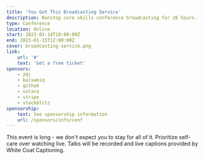 ```yaml
---
title: 'You Got This Broadcasting Service'
description: Nonstop core skills conference broadcasting for 26 hours.
type: Conference
location: Online
start: 2023-01-14T10:00:00Z
end: 2023-01-15T12:00:00Z
cover: broadcasting-service.png
link:
    url: '#'
    text: 'Get a free ticket'
sponsors:
    - 20i
    - balsamiq
    - github
    - solace
    - stripe
    - stackblitz
sponsorship: 
    text: See sponsorship information
    url: /sponsors/info/conf
---
```


This event is long - we don't expect you to stay for all of it. Prioritize self-care over watching live. Talks will be recorded and live captions provided by White Coat Captioning.


<event-session 
  title="Welcome to You Got This Broadcasting Service"
  start="2023-01-14T10:00:00.000+00:00">
</event-session>

<event-session 
  title="Language And Cultural Inclusivity At Work"
  start="2023-01-14T10:30:00.000+00:00" 
  :speakers='["taryn-musgrave","ramon-huidobro"]'
  description="If you’re working in software, the primary function of your role is to turn human and programming languages into common understanding. As you work with your team and collective members, the way you use human languages around your work can have major impacts, even when we don’t intend it to. Together we’ll explore the cultural basis for how we shape the language we use. Let’s explore how and when to avoid analogies and ambiguous language. By the end of this talk, we hope that you’ll be ready to use the ideas and tips shared to help move towards collective understanding with your team.">
</event-session>

<event-session 
  title="Creating Effective On-Call Workflows"
  start="2023-01-14T11:10:00.000+00:00" 
  :speakers='["bianca-costache"]'
  description="Being on call can be a tiring and thankless task, and while the on-call process depends on each team setup, the on-call pain is the same for everyone. Building sustainable practices is critical in keeping your team positive and productive. This talk will walk you through a data-driven on-call framework that you an apply for your own teams leading to a happier, healthier on-call process. We’ll also reflect on how it works in-practice over a long period. ">
</event-session>

<event-session 
  title="Break"
  start="2023-01-14T11:50:00.000+00:00">
</event-session>

<event-session 
  title="A Guide To Red Flags In Early Career Roles"
  start="2023-01-14T12:00:00.000+00:00" 
  :speakers='["james-seconde"]'
  description="Your first role in tech is improtant, and you want to be somewhere supportive that can help you grow as a developer. In this talk, we'll point out some signs to look out for that could mean an employer who is not actually supportive - hopefully saving you from a negative experience.">
</event-session>

<event-session 
  title="How to Talk About Mental Health to Combat Stigma"
  start="2023-01-14T12:40:00.000+00:00" 
  :speakers='["kai-katschthaler"]'
  description="In this talk, we will cover how and why openly talking about your mental health positively impacts others, how to share mental health experiences in a respectful way, and how to make it easier and safe for others to share their experiences. Starting a conversation about mental health can create more inclusive environments and workplaces.">
</event-session>

<event-session 
  title="Long Break"
  start="2023-01-14T13:20:00.000+00:00">
</event-session>

<event-session 
  title="Personal Retrospectives For Self-Guided Managers"
  start="2023-01-14T14:30:00.000+00:00" 
  :speakers='["praveena-fernandes"]'
  description="Leadership often involves wading through tough waters when there's minimal direction and feedback. It especially becomes difficult when feedback is often used as a tool to assess whether you are doing a good job and find areas where you could improve/thrive in the future. Getting quality feedback is hard during the best of times let alone when you are in a position where there's a power imbalance and you may not get honest useful feedback from your team, it is far worse when people above you may not have time to give you actionable feedback for you to be effective in your job. This talk helps equip you with tools to bridge some of that gap when there are seemingly lots to improve on but no clear path ahead and how to find help when there's often none.">
</event-session>

<event-session 
  title="Becoming A Leader In Your Team"
  start="2023-01-14T15:10:00.000+00:00" 
  :speakers='["jason-st-cyr"]'
  description="One of the most difficult transitions to make is from being a member of the team, to owning your former teammates performance reviews. It is awkward. It is stressful. And you can do it! In this session, we'll take a look at the challenges of making this transition and how you can face them head on. Leveraging the years of experience I've built up, you can learn from my healthy backlog of failures, poor decisions, and generally bad ideas. These mistakes were what helped me to learn, and now you can too!">
</event-session>

<event-session 
  title="Break"
  start="2023-01-14T15:50:00.000+00:00">
</event-session>

<event-session 
  title="Building Community In A Remote/Hybrid Workplace"
  start="2023-01-14T16:00:00.000+00:00" 
  :speakers='["eileen-whitener"]'
  description="The Covid-19 pandemic and global economic trends like the 'Great Reshuffle' have led to a more remote and less-tenured workforce in many organizations. Especially for those who started new jobs recently or have made the switch to remote or hybrid workplaces, it can sometimes feel difficult to cultivate a sense of community. In this talk, we will consider why it's helpful to take charge of building connections yourself and explore a variety of tactics for participating in and cultivating community in your workplace.">
</event-session>

<event-session 
  title="Embracing Failure As Personal Growth"
  start="2023-01-14T16:40:00.000+00:00" 
  :speakers='["kimberley-cook"]'
  description="Failure is scary! Even the idea of failing is scary. But making mistakes is the key to growth and strength. Once we accept that we all have failures, we can let go of living perfectly, and instead, embrace the present. In this talk, Kimberley will talk about why failures are super important, she'll share examples from both her own career and the biggest names in tech.">
</event-session>

<event-session 
  title="Overcoming Bloggers' Block"
  start="2023-01-14T17:20:00.000+00:00" 
  :speakers='["terence-eden"]'
  description="You know that you have good ideas. You've found some really interesting solutions to difficult problems. But when it comes to writing them down for others to read... you just can't get the words out. In this talk, experienced blogger Terence Eden will step you through how to get your thoughts onto the screen. You'll get tips on how to make writing easier. You'll learn how to become comfortable publishing your thoughts. You'll also discover how to generate new ideas of things to write about. If you've never blogged before - this talk is for you. If you used to blog but stopped - this talk is for you. If you just want some tips on how to keep going - this talk is also for you.">
</event-session>

<event-session 
  title="Long Break"
  start="2023-01-14T18:00:00.000+00:00">
</event-session>

<event-session 
  title="Welcome Back To You Got This Broadcasting Service"
  start="2023-01-14T19:00:00.000+00:00">
</event-session>

<event-session 
  title="Doing Due Dilligence On Your Next Employer"
  start="2023-01-14T19:30:00.000+00:00" 
  :speakers='["wesley-faulkner"]'
  description="Applying for new jobs is not only a process of convincing a new employer to hire you, but also a chance to make sure it’s a happy and healthy place to spend your time. In this talk, we’ll discuss what to ask to determine the kind of employer you’re talking to, what to look out for, and how to close the gap between expectation and reality.">
</event-session>

<event-session 
  title="Adapting to Ever-Evolving Language"
  start="2023-01-14T20:10:00.000+00:00"
  :speakers='["mia-moore"]'
  description="Respect and inclusion are key to a collaborative, healthy work environment, and that’s made harder by the fact that language, especially around gender and sexuality, evolves so quickly. In this talk, we’ll go through some examples of more gender-inclusive language, methods for practicing, and strategies for rolling with the punches when we make mistakes. By the end of the talk, you’ll feel confident in navigating the changing language around gender and sexuality.">
</event-session>

<event-session 
  title="Break"
  start="2023-01-14T20:50:00.000+00:00">
</event-session>

<event-session 
  title="What Does It Mean To Really Learn In Public?"
  start="2023-01-14T21:00:00.000+00:00" 
  :speakers='["rizel-scarlett"]'
  description="You don’t need to be an expert to share what you know. In fact, learning in public is a fantastic tool to build relationships, network, and a career. In this talk, we’ll discuss how and when to share your learning journey through open source, social media, and finding community through public speaking.">
</event-session>

<event-session 
  title="Maintaining The Joy Of Programming With Help From Bob Ross"
  start="2023-01-14T21:40:00.000+00:00" 
  :speakers='["colby-sites"]'
  description="Programming can often go from fulfilling skill to burnout-inducing drudgery. In this talk, I'll be going over some of the lessons Bob Ross taught me at a critical turning point in my career that helped me expand my view beyond the narrow, high-pressure box I had created for coding. This talk aimed at software engineers in their first few jobs and experienced coders for which software has become a lifeless chore rather than a creative expression.">
</event-session>

<event-session 
  title="Long Break"
  start="2023-01-14T22:20:00.000+00:00">
</event-session>

<event-session 
  title="Mentoring Interns Wherever They Are"
  start="2023-01-14T23:30:00.000+00:00" 
  :speakers='["amy-arambulo-negrette"]'
  description="The first few years in any new career is daunting. It can feel isolating and overwhelming if there isn't someone to shadow or tap on the shoulder when things get hard. However, you don't know what you don't know. This is made further complicated with remote office culture and navigating teams spread over different time zones and different cultures and markets. Teams need to be intentional in how they onboard these new hires. We will walkthrough the strategies to establish good remote workflows and communication. This talk is for anyone with interns and junior contributors on their team. I also aim to help new hires make sure they know what they need to know when starting out in their new roles.">
</event-session>

<event-session 
  title="A People Pleaser's Guide to Salary Negotiation"
  start="2023-01-15T00:10:00.000+00:00" 
  :speakers='["colleen-lavin"]'
  description="Negotiating salaries is hard. It's harder if you have a pathological need for people to like you. If you don't negotiate you will fall behind your peers and won't reach your full earning potential. This talk demystifies negotiation and empowers the attendees to earn as much as their peers while staying true to their personality. This talk is for people who can't sleep at night because they accidentally said something borderline rude three years ago and still feel bad about it. ">
</event-session>

<event-session 
  title="Break"
  start="2023-01-15T00:50:00.000+00:00">
</event-session>

<event-session 
  title="Creating Your Career Narrative"
  start="2023-01-15T01:00:00.000+00:00" 
  :speakers='["fatima-sarah-khalid"]'
  description="In literature, the protagonist's journey depicts a sequence of thematic events that lead to a hero discovering their calling and going on a journey -  saving the world or training a dragon. We can use the stages of the Hero's Journey to craft our own stories as developers, from finding our passion, understanding our strengths and weaknesses, planning a trajectory for growth, and sharing our stories. A personal narrative inspires confidence and helps individuals share their contributions, motivations, and aspirations in interviews, networking, or when looking for new opportunities. In this talk, we'll go through the process of crafting our own stories and highlighting the parts of the journey that make us set us apart. ">
</event-session>

<event-session 
  title="How To Apologize"
  start="2023-01-15T01:40:00.000+00:00" 
  :speakers='["bekah-hawrot-weigel"]'
  description="Sometimes apologies don't quite *feel* right, and it can be hard to figure out why. Often, it's because they weren't really apologies; they were performances made to deflect responsibility, excuse away behavior, and with the hopes of calming negative feelings. Whether you've received one of these types or given them yourself, this talk will allow you to recognize what makes a good and authentic apology and how to construct one yourself. ">
</event-session>

<event-session 
  title="Writing An Effective Tech Spec"
  start="2023-01-15T02:20:00.000+00:00" 
  :speakers='["linna-la"]'
  description="While most people associate software engineering with writing code, figuring out what to build and how to do it is half the battle. Tech specs are an invaluable tool for clarifying ambiguity and keeping teams focused on a common goal. This talk will go through what makes a tech spec useful, the general anatomy of a tech spec, and how to tailor one to fit your team’s unique needs. This talk is for software engineers new to leading projects, as well as experienced engineers looking to introduce or rethink their technical planning process.">
</event-session>

<event-session 
  title="Long Break"
  start="2023-01-15T03:00:00.000+00:00">
</event-session>

<event-session 
  title="Highlights From The You Got This Library"
  description="We'll be playing back some of our all-time favorite talks from previous events."
  start="2023-01-15T04:00:00.000+00:00">
</event-session>

<event-session 
  title="Welcome Back To You Got This Broadcasting Service"
  start="2023-01-15T05:00:00.000+00:00">
</event-session>

<event-session 
  title="Parenthood Hacks To Improve Your Career"
  start="2023-01-15T05:30:00.000+00:00" 
  :speakers='["krys-flores"]'
  description="Parenthood is often presented as a limiting factor in a successful career, but that simply isn’t true. In this talk, Krys will present some life hacks that demonstrate how parenthood can help you level up your professional game. This talk is for any engineers who are parents or are thinking about becoming a parent!">
</event-session>

<event-session 
  title="Preparing To Break Up With Your Employer"
  start="2023-01-15T06:10:00.000+00:00" 
  :speakers='["heidi-waterhouse"]'
  description="When you break up with a person, you have pretty common set of steps to follow - returning hoodies, splitting up household goods, eating the ice cream of sadness. But what are you supposed to do when you break up with an employer? In this talk, we'll explore what you need to think about before the hard discussions, what you should be ready to do, and how to leave with as much dignity and good-will as possible. The target audience is people who are trying to get better at this very painful experience without throwing their barista apron.">
</event-session>

<event-session 
  title="Break"
  start="2023-01-15T06:50:00.000+00:00">
</event-session>

<event-session 
  title="How To Tell Better Stories"
  start="2023-01-15T07:00:00.000+00:00" 
  :speakers='["justin-garrison"]'
  description="We all claim to be story tellers, but not many of us know the fundamentals of story telling. Sr. Developer Advocate, Justin Garrison, has worked with some of the best story tellers in the world at Disney and is obsessed with the art of story telling and how it affects our lives. In this session, he’ll discuss story structure, how to find great stories, and what you should avoid when telling your stories.">
</event-session>

<event-session 
  title="Strategies For Cross-Cultural Workplaces"
  start="2023-01-15T07:40:00.000+00:00" 
  :speakers='["juan-pablo-flores"]'
  description="Different values, beliefs and behaviors have a strong impact on the way we work and relate with others. Though these differences become more celebrated, there might be misunderstandings within teams that, managed poorly, have a negative effect. Understanding how these interactions play a role at work has become even more important as companies hire more diverse candidates but, how can we create diverse work environments that support individual differences? In this talk, we will review key cultural characteristics that influence the way we communicate, work and relate with others in the workplace. In the end, we’ll provide strategies the viewer can implement with their teams to create welcoming environments and promote overall success of team members without losing their cultural identity.">
</event-session>

<event-session 
  title="Break"
  start="2023-01-15T08:20:00.000+00:00">
</event-session>

<event-session 
  title="How To Authentically Maintain Professional Relationships"
  start="2023-01-15T08:30:00.000+00:00" 
  :speakers='["sharon-weiss-greenberg"]'
  description="If you want to move up the ladder, finish that project, land that job, secure funding or accomplish just about anything, you need relationships. The ability to network and meaningfully continue relationships is the difference between growing and thinking and doing more and bigger, and having a larger impact or not. In this talk, we’ll cover how to take your relationships and meaningfully and authentically maintain them.">
</event-session>

<event-session 
  title="An Introvert's Guide To Networking"
  start="2023-01-15T09:10:00.000+00:00" 
  :speakers='["harshil-agrawal"]'
  description="Networking is a key part of your professional journey. It can benefit one in several ways - from getting job referrals to making new friends! However, as introverts, networking can get challenging. You may feel shy or may find it difficult to start a conversation. In this talk, we’ll cover a framework you can use to overcome the fear of networking and build long-lasting and meaningful relationships.">
</event-session>

<event-session 
  title="Break"
  start="2023-01-15T09:50:00.000+00:00">
</event-session>

<event-session 
  title="Navigating The World of Tech As A Non-Developer"
  start="2023-01-15T10:00:00.000+00:00" 
  :speakers='["rachel-sunderland"]'
  description="So you've landed your first role in tech - congrats! But, now you're suddenly sat in jargon-filled meetings and you don't know where to start. In this talk we will explore how to learn on the job, remain authentic, and not succumb to imposter syndrome. This talk is perfect for non-developers in the tech industry.">
</event-session>

<event-session 
  title="Navigating Different Communication Styles"
  start="2023-01-15T10:40:00.000+00:00" 
  :speakers='["owen-niblock"]'
  description="Everyone communicates differently, this is especially pronounced for neurodivergent people who may struggle with social interaction. We can support those around us by learning about these different styles of communication, adapting our approached and operating with kindness towards others. In this talk, we will look at various different aspects of communication differences and suggest some ways you can help yourself and help others communicate more effectively. This talk is for people who struggle with communication with others and for managers who want to learn how to support neurodivergent employees.">
</event-session>

<event-session 
  title="How To Quit With Confidence"
  start="2023-01-15T11:20:00.000+00:00" 
  :speakers='["amber-shand"]'
  description="Quitting a job, situation, or habit can be daunting, anxiety inducing, and sometimes even isolating. It is time that we get used to this feeling of discomfort and learn when and how to quit with confidence. In this talk, we will learn the 5 step plan to quit with confidence. This talk is for those looking to quit, but something is holding them back from taking action on it. ">
</event-session>

<event-session 
  title="Farewell from You Got This Broadcasting Service"
  start="2023-01-15T12:00:00.000+00:00">
</event-session>
